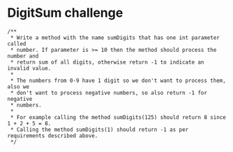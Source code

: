 # DigitSum challenge

	/**
	 * Write a method with the name sumDigits that has one int parameter called
	 * number. If parameter is >= 10 then the method should process the number and
	 * return sum of all digits, otherwise return -1 to indicate an invalid value.
	 * 
	 * The numbers from 0-9 have 1 digit so we don't want to process them, also we
	 * don't want to process negative numbers, so also return -1 for negative
	 * numbers.
	 * 
	 * For example calling the method sumDigits(125) should return 8 since 1 + 2 + 5 = 8.
	 * Calling the method sumDigits(1) should return -1 as per requirements described above.
	 */
